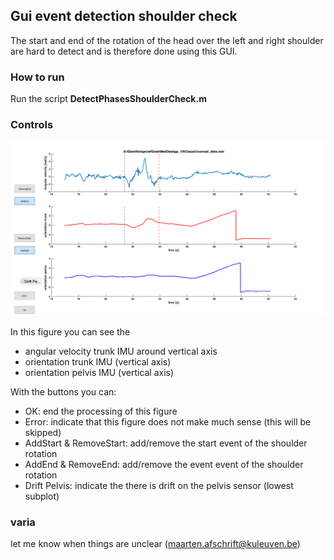 ## Gui event detection shoulder check

The start and end of the rotation of the head over the left and right shoulder are hard to detect and is therefore done using this GUI.



### How to run

Run the script **DetectPhasesShoulderCheck.m**



### Controls





![](figs/GUIfig.png)

In this figure you can see the

- angular velocity trunk IMU around vertical axis
- orientation trunk IMU (vertical axis)
- orientation pelvis IMU (vertical axis)

With the buttons you can:

- OK: end the processing of this figure
- Error: indicate that this figure does not make much sense  (this will be skipped)
- AddStart & RemoveStart: add/remove the start event of the shoulder rotation
- AddEnd & RemoveEnd: add/remove the event event of the shoulder rotation
- Drift Pelvis: indicate the there is drift on the pelvis sensor (lowest subplot)



### varia

let me know when things are unclear (maarten.afschrift@kuleuven.be)


